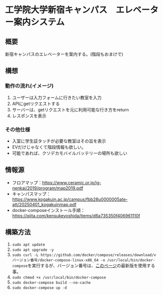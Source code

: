 # 工学院大学新宿キャンパス　エレベーター案内システム

## 概要

新宿キャンパスのエレベーターを案内する。(階段もおまけで)

## 構想

### 動作の流れ(イメージ)

1. ユーザーは入力フォームに行きたい教室を入力
2. APIにgetリクエストする
3. サーバーは、getリクエストを元に利用可能な行き方をreturn
4. レスポンスを表示

### その他仕様

- 入室に学生証タッチが必要な教室はその旨を表示
- EVだけじゃなくて階段情報も欲しい。
- 可能であれば、クソデカモバイルバッテリーの場所も欲しい

## 情報源

- フロアマップ：https://www.ceramic.or.jp/ig-nenkai/2019/program/map2019.pdf
- キャンパスマップ：https://www.kogakuin.ac.jp/campus/fbb28u0000005ate-att/20250401_kogakuinmap.pdf
- docker-composeインストール手順： https://qiita.com/kensukeyoshida/items/d6a735350f406961110f

## 構築方法

1. `sudo apt update`
2. `sudo apt upgrade -y`
3. `sudo curl -L https://github.com/docker/compose/releases/download/vバージョン番号/docker-compose-linux-x86_64 -o /usr/local/bin/docker-compose`を実行するが、バージョン番号は、[このページ](https://github.com/docker/compose/releases)の最新版を使用する事。
4. `sudo chmod +x /usr/local/bin/docker-compose`
5. `sudo docker-compose build --no-cache`
6. `sudo docker-compose up -d`

